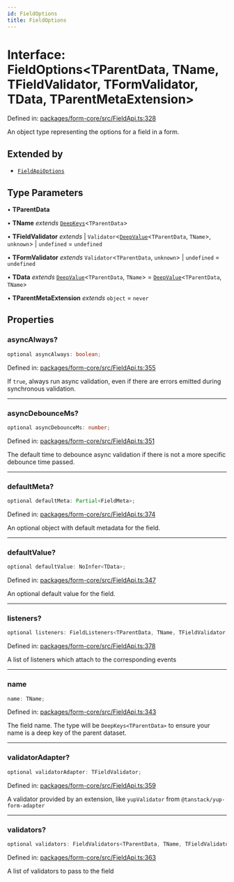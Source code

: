 ```yaml
---
id: FieldOptions
title: FieldOptions
---
```


# Interface: FieldOptions\<TParentData, TName, TFieldValidator, TFormValidator, TData, TParentMetaExtension\>

Defined in: [packages/form-core/src/FieldApi.ts:328](https://github.com/TanStack/form/blob/main/packages/form-core/src/FieldApi.ts#L328)

An object type representing the options for a field in a form.

## Extended by

- [`FieldApiOptions`](fieldapioptions.md)

## Type Parameters

• **TParentData**

• **TName** *extends* [`DeepKeys`](../type-aliases/deepkeys.md)\<`TParentData`\>

• **TFieldValidator** *extends* 
  \| `Validator`\<[`DeepValue`](../type-aliases/deepvalue.md)\<`TParentData`, `TName`\>, `unknown`\>
  \| `undefined` = `undefined`

• **TFormValidator** *extends* `Validator`\<`TParentData`, `unknown`\> \| `undefined` = `undefined`

• **TData** *extends* [`DeepValue`](../type-aliases/deepvalue.md)\<`TParentData`, `TName`\> = [`DeepValue`](../type-aliases/deepvalue.md)\<`TParentData`, `TName`\>

• **TParentMetaExtension** *extends* `object` = `never`

## Properties

### asyncAlways?

```ts
optional asyncAlways: boolean;
```

Defined in: [packages/form-core/src/FieldApi.ts:355](https://github.com/TanStack/form/blob/main/packages/form-core/src/FieldApi.ts#L355)

If `true`, always run async validation, even if there are errors emitted during synchronous validation.

***

### asyncDebounceMs?

```ts
optional asyncDebounceMs: number;
```

Defined in: [packages/form-core/src/FieldApi.ts:351](https://github.com/TanStack/form/blob/main/packages/form-core/src/FieldApi.ts#L351)

The default time to debounce async validation if there is not a more specific debounce time passed.

***

### defaultMeta?

```ts
optional defaultMeta: Partial<FieldMeta>;
```

Defined in: [packages/form-core/src/FieldApi.ts:374](https://github.com/TanStack/form/blob/main/packages/form-core/src/FieldApi.ts#L374)

An optional object with default metadata for the field.

***

### defaultValue?

```ts
optional defaultValue: NoInfer<TData>;
```

Defined in: [packages/form-core/src/FieldApi.ts:347](https://github.com/TanStack/form/blob/main/packages/form-core/src/FieldApi.ts#L347)

An optional default value for the field.

***

### listeners?

```ts
optional listeners: FieldListeners<TParentData, TName, TFieldValidator, TFormValidator, TData, TParentMetaExtension>;
```

Defined in: [packages/form-core/src/FieldApi.ts:378](https://github.com/TanStack/form/blob/main/packages/form-core/src/FieldApi.ts#L378)

A list of listeners which attach to the corresponding events

***

### name

```ts
name: TName;
```

Defined in: [packages/form-core/src/FieldApi.ts:343](https://github.com/TanStack/form/blob/main/packages/form-core/src/FieldApi.ts#L343)

The field name. The type will be `DeepKeys<TParentData>` to ensure your name is a deep key of the parent dataset.

***

### validatorAdapter?

```ts
optional validatorAdapter: TFieldValidator;
```

Defined in: [packages/form-core/src/FieldApi.ts:359](https://github.com/TanStack/form/blob/main/packages/form-core/src/FieldApi.ts#L359)

A validator provided by an extension, like `yupValidator` from `@tanstack/yup-form-adapter`

***

### validators?

```ts
optional validators: FieldValidators<TParentData, TName, TFieldValidator, TFormValidator, TData, TParentMetaExtension>;
```

Defined in: [packages/form-core/src/FieldApi.ts:363](https://github.com/TanStack/form/blob/main/packages/form-core/src/FieldApi.ts#L363)

A list of validators to pass to the field
